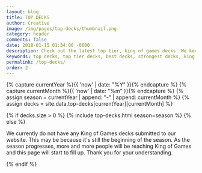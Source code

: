 ```yaml
---
layout: blog
title: TOP DECKS
author: Creative
image: /img/pages/top-decks/thumbnail.png
category: header
comments: false
date: 2018-01-15 01:34:00 -0600
description: Check out the latest top tier, king of games decks. We keep this list up-to-date to provide you with current season's strongest and best decks.
keywords: top decks, top tier decks, best decks, strongest decks, king of games decks
permalink: /top-decks/ 
order: 2 
---
```


{% capture currentYear %}{{ 'now' | date: "%Y" }}{% endcapture %}
{% capture currentMonth %}{{ 'now' | date: "%m" }}{% endcapture %}
{% assign season = currentYear | append: "-" | append: currentMonth %}
{% assign decks = site.data.top-decks[currentYear][currentMonth] %}

{% if decks.size > 0 %}
{% include top-decks.html season=season %}
{% else %}
<div class="section remote">
    <p>We currently do not have any King of Games decks submitted to our website. This may be because it's still the beginning of the season. As the season progresses, more and more people will be reaching King of Games and this page will start to fill up. Thank you for your understanding.</p>
</div>
{% endif %}

<div class="clearfix"></div>